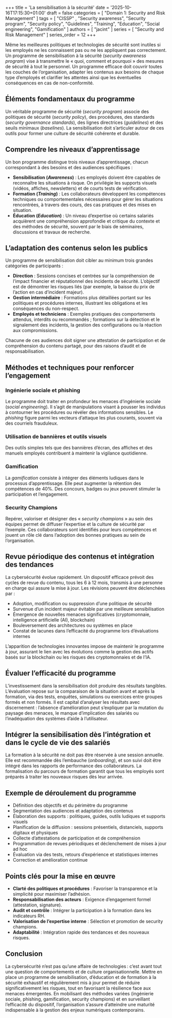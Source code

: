+++
title = 'La sensibilisation à la sécurité'
date = '2025-10-16T17:15:30+01:00'
draft = false
categories = [ "Domain 1: Security and Risk Management" ]
tags = [ "CISSP" , "Security awareness", "Security program", "Security policy", "Guidelines", "Training", "Education", "Social engineering", "Gamification" ]
authors = [ "jacint" ]
series = [ "Security and Risk Management" ]
series_order = 12
+++

Même les meilleures politiques et technologies de sécurité sont inutiles si les employés ne les connaissent pas ou ne les appliquent pas correctement. Un programme de sensibilisation à la sécurité (*security awareness program*) vise à transmettre le « quoi, comment et pourquoi » des mesures de sécurité à tout le personnel. Un programme efficace doit couvrir toutes les couches de l’organisation, adapter les contenus aux besoins de chaque type d’employés et clarifier les attentes ainsi que les éventuelles conséquences en cas de non-conformité.

## Éléments fondamentaux du programme

Un véritable programme de sécurité (*security program*) associe des politiques de sécurité (*security policy*), des procédures, des standards (*security governance standards*), des lignes directrices (*guidelines*) et des seuils minimaux (*baselines*). La sensibilisation doit s’articuler autour de ces outils pour former une culture de sécurité cohérente et durable.

## Comprendre les niveaux d’apprentissage

Un bon programme distingue trois niveaux d’apprentissage, chacun correspondant à des besoins et des audiences spécifiques :

- **Sensibilisation (*Awareness*)** : Les employés doivent être capables de reconnaître les situations à risque. On privilégie les supports visuels (vidéos, affiches, newsletters) et de courts tests de vérification.
- **Formation (*Training*)** : Les collaborateurs développent les compétences techniques ou comportementales nécessaires pour gérer les situations rencontrées, à travers des cours, des cas pratiques et des mises en situation.
- **Éducation (*Education*)** : Un niveau d’expertise où certains salariés acquièrent une compréhension approfondie et critique du contexte et des méthodes de sécurité, souvent par le biais de séminaires, discussions et travaux de recherche.

## L’adaptation des contenus selon les publics

Un programme de sensibilisation doit cibler au minimum trois grandes catégories de participants :

- **Direction** : Sessions concises et centrées sur la compréhension de l’impact financier et réputationnel des incidents de sécurité. L’objectif est de démontrer les risques liés (par exemple, la baisse du prix de l’action en cas d’incident majeur).
- **Gestion intermédiaire** : Formations plus détaillées portant sur les politiques et procédures internes, illustrant les obligations et les conséquences du non-respect.
- **Employés et techniciens** : Exemples pratiques des comportements attendus, interdits ou recommandés ; formations sur la détection et le signalement des incidents, la gestion des configurations ou la réaction aux compromissions.

Chacune de ces audiences doit signer une attestation de participation et de compréhension du contenu partagé, pour des raisons d’audit et de responsabilisation.

## Méthodes et techniques pour renforcer l’engagement

### Ingénierie sociale et phishing

Le programme doit traiter en profondeur les menaces d’ingénierie sociale (*social engineering*). Il s’agit de manipulations visant à pousser les individus à contourner les procédures ou révéler des informations sensibles. Le *phishing* figure parmi les vecteurs d’attaque les plus courants, souvent via des courriels frauduleux.

### Utilisation de bannières et outils visuels

Des outils simples tels que des bannières d’écran, des affiches et des manuels employés contribuent à maintenir la vigilance quotidienne.

### Gamification

La *gamification* consiste à intégrer des éléments ludiques dans le processus d’apprentissage. Elle peut augmenter la rétention des compétences de 40%. Des concours, badges ou jeux peuvent stimuler la participation et l’engagement.

### Security Champions

Repérer, valoriser et désigner des « *security champions* » au sein des équipes permet de diffuser l’expertise et la culture de sécurité par l’exemple. Ces collaborateurs sont identifiés pour leurs compétences et jouent un rôle clé dans l’adoption des bonnes pratiques au sein de l’organisation.

## Revue périodique des contenus et intégration des tendances

La cybersécurité évolue rapidement. Un dispositif efficace prévoit des cycles de revue du contenu, tous les 6 à 12 mois, transmis à une personne en charge qui assure la mise à jour. Les révisions peuvent être déclenchées par :

- Adoption, modification ou suppression d’une politique de sécurité
- Survenue d’un incident majeur évitable par une meilleure sensibilisation
- Émergence de nouvelles menaces significatives (cryptomonnaie, intelligence artificielle (AI), blockchain)
- Bouleversement des architectures ou systèmes en place
- Constat de lacunes dans l’efficacité du programme lors d’évaluations internes

L’apparition de technologies innovantes impose de maintenir le programme à jour, assurant le lien avec les évolutions comme la gestion des actifs basés sur la blockchain ou les risques des cryptomonnaies et de l’IA.

## Évaluer l’efficacité du programme

L’investissement dans la sensibilisation doit produire des résultats tangibles. L’évaluation repose sur la comparaison de la situation avant et après la formation, via des tests, enquêtes, simulations ou exercices entre groupes formés et non formés. Il est capital d’analyser les résultats avec discernement : l’absence d’amélioration peut s’expliquer par la mutation du paysage des menaces, le manque d’implication des salariés ou l’inadéquation des systèmes d’aide à l’utilisateur.

## Intégrer la sensibilisation dès l’intégration et dans le cycle de vie des salariés

La formation à la sécurité ne doit pas être réservée à une session annuelle. Elle est recommandée dès l’embauche (*onboarding*), et son suivi doit être intégré dans les rapports de performance des collaborateurs. La formalisation du parcours de formation garantit que tous les employés sont préparés à traiter les nouveaux risques dès leur arrivée.

## Exemple de déroulement du programme

- Définition des objectifs et du périmètre du programme
- Segmentation des audiences et adaptation des contenus
- Élaboration des supports : politiques, guides, outils ludiques et supports visuels
- Planification de la diffusion : sessions présentiels, distanciels, supports digitaux et physiques
- Collecte d’attestations de participation et de compréhension
- Programmation de revues périodiques et déclenchement de mises à jour ad hoc
- Évaluation via des tests, retours d’expérience et statistiques internes
- Correction et amélioration continue

## Points clés pour la mise en œuvre

- **Clarté des politiques et procédures** : Favoriser la transparence et la simplicité pour maximiser l’adhésion.
- **Responsabilisation des acteurs** : Exigence d’engagement formel (attestation, signature).
- **Audit et contrôle** : Intégrer la participation à la formation dans les indicateurs RH.
- **Valorisation de l’expertise interne** : Sélection et promotion de security champions.
- **Adaptabilité** : Intégration rapide des tendances et des nouveaux risques.

## Conclusion

La cybersécurité n’est pas qu’une affaire de technologies : c’est avant tout une question de comportements et de culture organisationnelle. Mettre en place un programme de sensibilisation, d’éducation et de formation à la sécurité exhaustif et régulièrement mis à jour permet de réduire significativement les risques, tout en favorisant la résilience face aux menaces émergentes. En mobilisant des méthodes variées (ingénierie sociale, phishing, gamification, security champions) et en surveillant l’efficacité du dispositif, l’organisation s’assure d’atteindre une maturité indispensable à la gestion des enjeux numériques contemporains.
